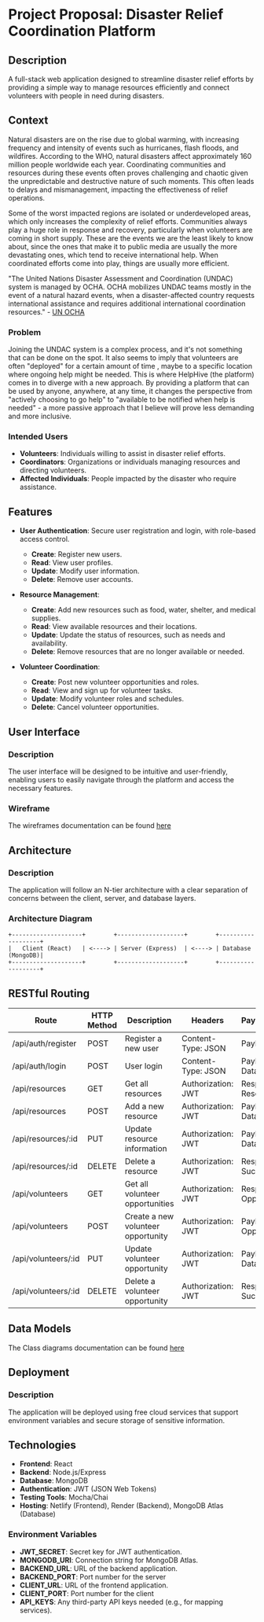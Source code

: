 # Project Proposal: Disaster Relief Coordination Platform

## Description

A full-stack web application designed to streamline disaster relief efforts by providing a simple way to manage resources efficiently and connect volunteers with people in need during disasters.

## Context

Natural disasters are on the rise due to global warming, with increasing frequency and intensity of events such as hurricanes, flash floods, and wildfires. According to the WHO, natural disasters affect approximately 160 million people worldwide each year. Coordinating communities and resources during these events often proves challenging and chaotic given the unpredictable and destructive nature of such moments. This often leads to delays and mismanagement, impacting the effectiveness of relief operations.

Some of the worst impacted regions are isolated or underdeveloped areas, which only increases the complexity of relief efforts. Communities always play a huge role in response and recovery, particularly when volunteers are coming in short supply. These are the events we are the least likely to know about, since the ones that make it to public media are usually the more devastating ones, which tend to receive international help. When coordinated efforts come into play, things are usually more efficient.

"The United Nations Disaster Assessment and Coordination (UNDAC) system is managed by OCHA. OCHA mobilizes UNDAC teams mostly in the event of a natural hazard events, when a disaster-affected country requests international assistance and requires additional international coordination resources." - [UN OCHA](https://www.unocha.org/our-work/coordination)

### Problem

Joining the UNDAC system is a complex process, and it's not something that can be done on the spot. It also seems to imply that volunteers are often "deployed" for a certain amount of time , maybe to a specific location where ongoing help might be needed. This is where HelpHive (the platform) comes in to diverge with a new approach. By providing a platform that can be used by anyone, anywhere, at any time, it changes the perspective from "actively choosing to go help" to "available to be notified when help is needed" - a more passive approach that I believe will prove less demanding and more inclusive.

### Intended Users

-   **Volunteers**: Individuals willing to assist in disaster relief efforts.
-   **Coordinators**: Organizations or individuals managing resources and directing volunteers.
-   **Affected Individuals**: People impacted by the disaster who require assistance.

## Features

-   **User Authentication**: Secure user registration and login, with role-based access control.
    -   **Create**: Register new users.
    -   **Read**: View user profiles.
    -   **Update**: Modify user information.
    -   **Delete**: Remove user accounts.
-   **Resource Management**:

    -   **Create**: Add new resources such as food, water, shelter, and medical supplies.
    -   **Read**: View available resources and their locations.
    -   **Update**: Update the status of resources, such as needs and availability.
    -   **Delete**: Remove resources that are no longer available or needed.

-   **Volunteer Coordination**:
    -   **Create**: Post new volunteer opportunities and roles.
    -   **Read**: View and sign up for volunteer tasks.
    -   **Update**: Modify volunteer roles and schedules.
    -   **Delete**: Cancel volunteer opportunities.

## User Interface

### Description

The user interface will be designed to be intuitive and user-friendly, enabling users to easily navigate through the platform and access the necessary features.

### Wireframe

The wireframes documentation can be found [here](./Wireframes.md)

## Architecture

### Description

The application will follow an N-tier architecture with a clear separation of concerns between the client, server, and database layers.

### Architecture Diagram

```plaintext
+--------------------+        +-------------------+        +-------------------+
|   Client (React)   | <----> | Server (Express)  | <----> | Database (MongoDB)|
+--------------------+        +-------------------+        +-------------------+
```

## RESTful Routing

| Route               | HTTP Method | Description                        | Headers            | Payload/Response          |
| ------------------- | ----------- | ---------------------------------- | ------------------ | ------------------------- |
| /api/auth/register  | POST        | Register a new user                | Content-Type: JSON | Payload: User Data        |
| /api/auth/login     | POST        | User login                         | Content-Type: JSON | Payload: Login Data       |
| /api/resources      | GET         | Get all resources                  | Authorization: JWT | Response: Resource List   |
| /api/resources      | POST        | Add a new resource                 | Authorization: JWT | Payload: Resource Data    |
| /api/resources/:id  | PUT         | Update resource information        | Authorization: JWT | Payload: Updated Data     |
| /api/resources/:id  | DELETE      | Delete a resource                  | Authorization: JWT | Response: Success Message |
| /api/volunteers     | GET         | Get all volunteer opportunities    | Authorization: JWT | Response: Opportunities   |
| /api/volunteers     | POST        | Create a new volunteer opportunity | Authorization: JWT | Payload: Opportunity Data |
| /api/volunteers/:id | PUT         | Update volunteer opportunity       | Authorization: JWT | Payload: Updated Data     |
| /api/volunteers/:id | DELETE      | Delete a volunteer opportunity     | Authorization: JWT | Response: Success Message |

## Data Models

The Class diagrams documentation can be found [here](./Class-diagrams.md)

## Deployment

### Description

The application will be deployed using free cloud services that support environment variables and secure storage of sensitive information.

## Technologies

-   **Frontend**: React
-   **Backend**: Node.js/Express
-   **Database**: MongoDB
-   **Authentication**: JWT (JSON Web Tokens)
-   **Testing Tools**: Mocha/Chai
-   **Hosting**: Netlify (Frontend), Render (Backend), MongoDB Atlas (Database)

### Environment Variables

-   **JWT_SECRET**: Secret key for JWT authentication.
-   **MONGODB_URI**: Connection string for MongoDB Atlas.
-   **BACKEND_URL**: URL of the backend application.
-   **BACKEND_PORT**: Port number for the server
-   **CLIENT_URL**: URL of the frontend application.
-   **CLIENT_PORT**: Port number for the client
-   **API_KEYS**: Any third-party API keys needed (e.g., for mapping services).
